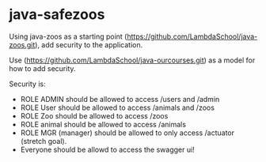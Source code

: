 # java-safezoos

Using java-zoos as a starting point (https://github.com/LambdaSchool/java-zoos.git), add security to the application. 

Use (https://github.com/LambdaSchool/java-ourcourses.git) as a model for how to add security.

Security is:
* ROLE ADMIN should be allowed to access /users and /admin
* ROLE User should be allowed to access /animals and /zoos
* ROLE Zoo should be allowed to access /zoos
* ROLE animal should be allowed to access /animals
* ROLE MGR (manager) should be allowed to only access /actuator (stretch goal).
* Everyone should be allowd to access the swagger ui!
